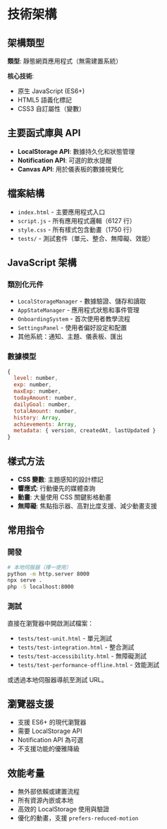 # 技術架構

## 架構類型

**類型**: 靜態網頁應用程式（無需建置系統）

**核心技術**:
- 原生 JavaScript (ES6+)
- HTML5 語義化標記
- CSS3 自訂屬性（變數）

## 主要函式庫與 API

- **LocalStorage API**: 數據持久化和狀態管理
- **Notification API**: 可選的飲水提醒
- **Canvas API**: 用於儀表板的數據視覺化

## 檔案結構

- `index.html` - 主要應用程式入口
- `script.js` - 所有應用程式邏輯（6127 行）
- `style.css` - 所有樣式包含動畫（1750 行）
- `tests/` - 測試套件（單元、整合、無障礙、效能）

## JavaScript 架構

### 類別化元件

- `LocalStorageManager` - 數據驗證、儲存和讀取
- `AppStateManager` - 應用程式狀態和事件管理
- `OnboardingSystem` - 首次使用者教學流程
- `SettingsPanel` - 使用者偏好設定和配置
- 其他系統：通知、主題、儀表板、匯出

### 數據模型

```javascript
{
  level: number,
  exp: number,
  maxExp: number,
  todayAmount: number,
  dailyGoal: number,
  totalAmount: number,
  history: Array,
  achievements: Array,
  metadata: { version, createdAt, lastUpdated }
}
```

## 樣式方法

- **CSS 變數**: 主題感知的設計標記
- **響應式**: 行動優先的媒體查詢
- **動畫**: 大量使用 CSS 關鍵影格動畫
- **無障礙**: 焦點指示器、高對比度支援、減少動畫支援

## 常用指令

### 開發

```bash
# 本地伺服器（擇一使用）
python -m http.server 8000
npx serve .
php -S localhost:8000
```

### 測試

直接在瀏覽器中開啟測試檔案：
- `tests/test-unit.html` - 單元測試
- `tests/test-integration.html` - 整合測試
- `tests/test-accessibility.html` - 無障礙測試
- `tests/test-performance-offline.html` - 效能測試

或透過本地伺服器導航至測試 URL。

## 瀏覽器支援

- 支援 ES6+ 的現代瀏覽器
- 需要 LocalStorage API
- Notification API 為可選
- 不支援功能的優雅降級

## 效能考量

- 無外部依賴或建置流程
- 所有資源內嵌或本地
- 高效的 LocalStorage 使用與驗證
- 優化的動畫，支援 `prefers-reduced-motion`

